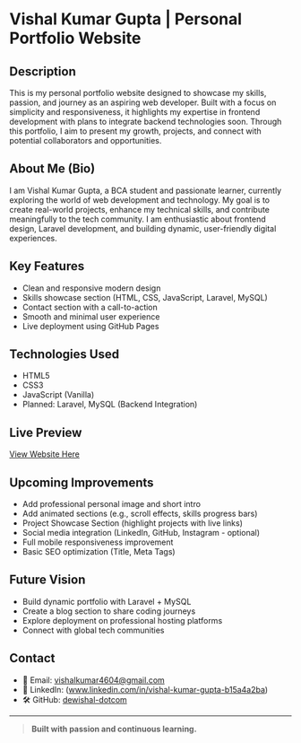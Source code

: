 # Vishal Kumar Gupta | Personal Portfolio Website

## Description
This is my personal portfolio website designed to showcase my skills, passion, and journey as an aspiring web developer. Built with a focus on simplicity and responsiveness, it highlights my expertise in frontend development with plans to integrate backend technologies soon. Through this portfolio, I aim to present my growth, projects, and connect with potential collaborators and opportunities.

## About Me (Bio)
I am Vishal Kumar Gupta, a BCA student and passionate learner, currently exploring the world of web development and technology. My goal is to create real-world projects, enhance my technical skills, and contribute meaningfully to the tech community. I am enthusiastic about frontend design, Laravel development, and building dynamic, user-friendly digital experiences.

## Key Features
- Clean and responsive modern design
- Skills showcase section (HTML, CSS, JavaScript, Laravel, MySQL)
- Contact section with a call-to-action
- Smooth and minimal user experience
- Live deployment using GitHub Pages

## Technologies Used
- HTML5
- CSS3
- JavaScript (Vanilla)
- Planned: Laravel, MySQL (Backend Integration)

## Live Preview
[View Website Here](https://devvishal-dotcom.github.io/my-portfolio/)

## Upcoming Improvements
- Add professional personal image and short intro
- Add animated sections (e.g., scroll effects, skills progress bars)
- Project Showcase Section (highlight projects with live links)
- Social media integration (LinkedIn, GitHub, Instagram - optional)
- Full mobile responsiveness improvement
- Basic SEO optimization (Title, Meta Tags)

## Future Vision
- Build dynamic portfolio with Laravel + MySQL
- Create a blog section to share coding journeys
- Explore deployment on professional hosting platforms
- Connect with global tech communities

## Contact
- 📧 Email: vishalkumar4604@gmail.com
- 💼 LinkedIn: (www.linkedin.com/in/vishal-kumar-gupta-b15a4a2ba)
- 🛠 GitHub: [dewishal-dotcom](https://github.com/devvishal-dotcom)

---

> **Built with passion and continuous learning.**
